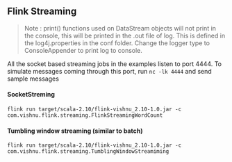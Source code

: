 ## Flink Streaming

<blockquote>Note : print() functions used on DataStream objects will not print in the console, this will be printed in the .out file of log.
This is defined in the log4j.properties in the conf folder. Change the logger type to ConsoleAppender to print log to console.</blockquote>

All the socket based streaming jobs in the examples listen to port 4444. To simulate messages coming through this port,
run `nc -lk 4444` and send sample messages

#### SocketStreming
```
flink run target/scala-2.10/flink-vishnu_2.10-1.0.jar -c com.vishnu.flink.streaming.FlinkStreamingWordCount
```
#### Tumbling window streaming (similar to batch)
```
flink run target/scala-2.10/flink-vishnu_2.10-1.0.jar -c com.vishnu.flink.streaming.TumblingWindowStreamiming
```
